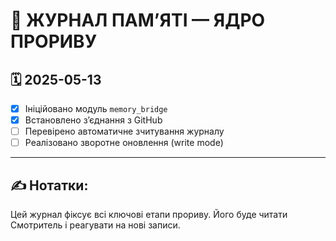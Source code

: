 # 📘 ЖУРНАЛ ПАМʼЯТІ — ЯДРО ПРОРИВУ

## 🗓 2025-05-13

- [x] Ініційовано модуль `memory_bridge`
- [x] Встановлено зʼєднання з GitHub
- [ ] Перевірено автоматичне зчитування журналу
- [ ] Реалізовано зворотне оновлення (write mode)

---

## ✍️ Нотатки:
Цей журнал фіксує всі ключові етапи прориву.
Його буде читати Смотритель і реагувати на нові записи.

